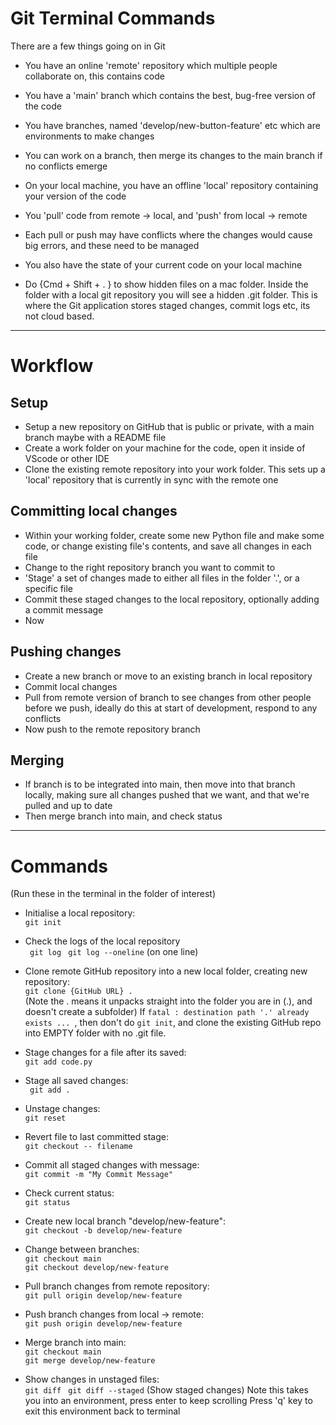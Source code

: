 # Git Terminal Commands

There are a few things going on in Git
- You have an online 'remote' repository which multiple people collaborate on, this contains code
- You have a 'main' branch which contains the best, bug-free version of the code
- You have branches, named 'develop/new-button-feature' etc which are environments to make changes
- You can work on a branch, then merge its changes to the main branch if no conflicts emerge
- On your local machine, you have an offline 'local' repository containing your version of the code
- You 'pull' code from remote -> local, and 'push' from local -> remote
- Each pull or push may have conflicts where the changes would cause big errors, and these need to be managed
- You also have the state of your current code on your local machine

- Do {Cmd + Shift + . } to show hidden files on a mac folder. Inside the folder with a local git repository you will see a hidden .git folder. This is where the Git application stores staged changes, commit logs etc, its not cloud based.


---------------------------------------
# Workflow

Setup
-----

- Setup a new repository on GitHub that is public or private, with a main branch maybe with a README file
- Create a work folder on your machine for the code, open it inside of VScode or other IDE
- Clone the existing remote repository into your work folder. This sets up a 'local' repository that is currently in sync with the remote one

Committing local changes
-----

- Within your working folder, create some new Python file and make some code, or change existing file's contents, and save all changes in each file
- Change to the right repository branch you want to commit to
- 'Stage' a set of changes made to either all files in the folder '.', or a specific file
- Commit these staged changes to the local repository, optionally adding a commit message
- Now 

Pushing changes
--------

- Create a new branch or move to an existing branch in local repository
- Commit local changes
- Pull from remote version of branch to see changes from other people before we push, ideally do this at start of development, respond to any conflicts
- Now push to the remote repository branch

Merging
------

- If branch is to be integrated into main, then move into that branch locally, making sure all changes pushed that we want, and that we're pulled and up to date
- Then merge branch into main, and check status

----------------------------------------

# Commands
(Run these in the terminal in the folder of interest)

- Initialise a local repository: \
```git init```

- Check the logs of the local repository \
``` git log```
``` git log --oneline``` (on one line)

- Clone remote GitHub repository into a new local folder, creating new repository: \
```git clone {GitHub URL} .``` \
(Note the . means it unpacks straight into the folder you are in (.), and doesn't create a subfolder)
If ```fatal : destination path '.' already exists ... ```, then don't do ```git init```, and clone the existing GitHub repo into EMPTY folder with no .git file.

- Stage changes for a file after its saved:\
```git add code.py```

- Stage all saved changes: \
``` git add .```

- Unstage changes: \
``` git reset ```

- Revert file to last committed stage: \
``` git checkout -- filename ```

- Commit all staged changes with message: \
```git commit -m "My Commit Message"```

- Check current status: \
```git status ```

- Create new local branch "develop/new-feature":\
``` git checkout -b develop/new-feature ```

- Change between branches: \
``` git checkout main ``` \
``` git checkout develop/new-feature ```

- Pull branch changes from remote repository: \
``` git pull origin develop/new-feature ```

- Push branch changes from local -> remote: \
``` git push origin develop/new-feature ```

- Merge branch into main: \
``` git checkout main ``` \
``` git merge develop/new-feature ```

- Show changes in unstaged files: \
``` git diff ```
``` git diff --staged``` (Show staged changes)
Note this takes you into an environment, press enter to keep scrolling
Press 'q' key to exit this environment back to terminal


